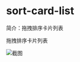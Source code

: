 # sort-card-list

简介：拖拽排序卡片列表

拖拽排序卡片列表

![截图](https://img.alicdn.com/tfs/TB1SuIoc_tYBeNjy1XdXXXXyVXa-2346-1078.png)
